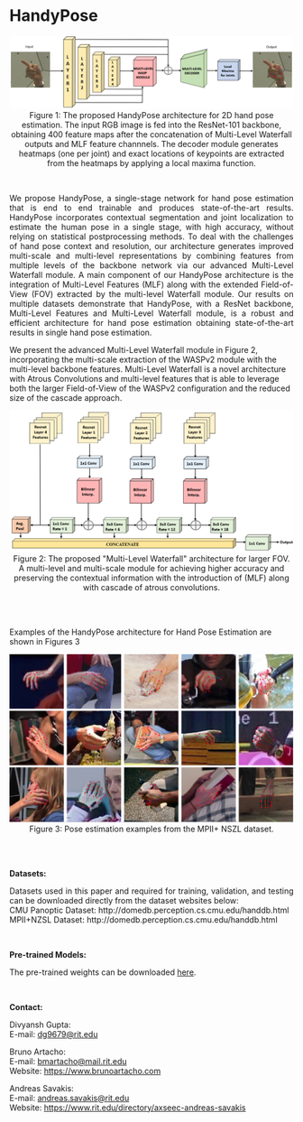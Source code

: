 # HandyPose

<p align="center">
  <img src="imgs/Handypose_arch_1.PNG", title="HandyPose architecture for Hand Pose Estimation">
  Figure 1: The proposed HandyPose architecture for 2D hand pose estimation. The input RGB image is fed into the ResNet-101 backbone, obtaining 400 feature maps after the concatenation of Multi-Level Waterfall outputs and MLF feature channnels. The decoder module generates heatmaps (one per joint) and exact locations of keypoints are extracted from the heatmaps by applying a local maxima function.
</p><br />

<p align="justify">
We propose HandyPose, a single-stage network  for hand pose estimation that is end to end trainable and produces state-of-the-art results. HandyPose incorporates contextual segmentation and joint localization to estimate the human pose in a single stage, with high accuracy, without relying on statistical postprocessing methods. To deal with the challenges of hand pose context and resolution, our architecture generates improved multi-scale and multi-level representations by combining features from multiple levels of the backbone network via our advanced Multi-Level Waterfall module.
A main component of our HandyPose architecture is the integration of Multi-Level Features (MLF) along with the extended Field-of-View (FOV) extracted by the multi-level Waterfall module. Our results on multiple datasets demonstrate that HandyPose, with a ResNet backbone, Multi-Level Features and Multi-Level Waterfall module, is a robust and efficient architecture for hand pose estimation obtaining state-of-the-art results in single hand pose estimation.
  
We present the advanced Multi-Level Waterfall module in Figure 2, incorporating the multi-scale extraction of the WASPv2 module with the multi-level backbone features. Multi-Level Waterfall is a novel architecture with Atrous Convolutions and multi-level features that is able to leverage both the larger Field-of-View of the WASPv2 configuration and the reduced size of the cascade approach.<br />
  

<p align="center">
  <img src="imgs/Waterfall.PNG", width=800, title="Multi-Level Waterfall"><br />
  Figure 2: The proposed "Multi-Level Waterfall" architecture for larger FOV. A multi-level and multi-scale module for achieving higher accuracy and preserving the contextual information with the introduction of (MLF) along with cascade of atrous convolutions.
</p><br /><br />

Examples of the HandyPose architecture for Hand Pose Estimation are shown in Figures 3

<p align="center">
  <img src="imgs/Result4.PNG", width=800, title="Results"><br />
  Figure 3: Pose estimation examples from the MPII+ NSZL dataset.
</p><br /><br />

**Datasets:**
<p align="justify">
Datasets used in this paper and required for training, validation, and testing can be downloaded directly from the dataset websites below:<br />
  CMU Panoptic Dataset: http://domedb.perception.cs.cmu.edu/handdb.html<br />
  MPII+NZSL Dataset: http://domedb.perception.cs.cmu.edu/handdb.html<br />
</p><br />

**Pre-trained Models:**
<p align="justify">
The pre-trained weights can be downloaded
  <a href="">here</a>.
</p><br />

**Contact:**

<p align="justify">
  
Divyansh Gupta:<br />
  E-mail: dg9679@rit.edu<br />
  
Bruno Artacho:<br />
  E-mail: bmartacho@mail.rit.edu<br />
  Website: https://www.brunoartacho.com<br />
  
Andreas Savakis:<br />
  E-mail: andreas.savakis@rit.edu<br />
  Website: https://www.rit.edu/directory/axseec-andreas-savakis<br /><br />
</p>
